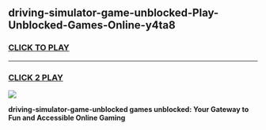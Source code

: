 
## driving-simulator-game-unblocked-Play-Unblocked-Games-Online-y4ta8
<h3>
<a href="https://premium76.site?title=driving-simulator-game-unblocked&ref=25A">CLICK TO PLAY</a></h3>
<hr>

<h3>
<a href="https://premium76.site?title=driving-simulator-game-unblocked&ref=25A">CLICK 2 PLAY</a>
  
</h3>

<a href="https://premium76.site?title=driving-simulator-game-unblocked&ref=25A"><img src="https://clearcache.store/games.png"></a>


**driving-simulator-game-unblocked games unblocked: Your Gateway to Fun and Accessible Online Gaming**
